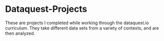 # Dataquest-Projects
These are projects I completed while working through the dataquest.io curriculum.
They take different data sets from a variety of contexts, and are then analyzed.
